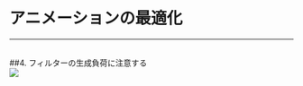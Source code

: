 # アニメーションの最適化
***
<br>
##4. <span class="red">フィルターの生成負荷に注意する</span>

<br>
<div class="center">
<img src="contents/img/p0_4.gif">
</div>